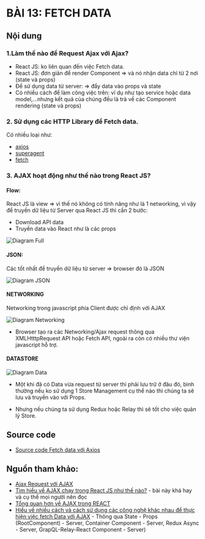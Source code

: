 # BÀI 13: FETCH DATA

## Nội dung

### 1.Làm thế nào để Request Ajax với Ajax?

* React JS: ko liên quan đến việc Fetch data.
* React JS: đơn giản để render Component => và nó nhận data chỉ từ 2 nơi (state và props)
* Để sử dụng data từ server: => đẩy data vào props và state
* Có nhiều cách để làm công việc trên: ví dụ như tạo service hoặc data model,...nhưng kết quả của chúng đều là trả về các Component rendering (state và props)

### 2. Sử dụng các HTTP Library để Fetch data.

Có nhiều loại như:
* [axios](https://github.com/mzabriskie/axios)
* [superagent](https://github.com/visionmedia/superagent)
* [fetch](https://github.com/github/fetch)

### 3. AJAX hoạt động như thế nào trong React JS?

#### Flow:

React JS là view => vì thế nó không có tính năng như là 1 networking, vì vậy để truyền dữ liệu từ Server qua React JS thì cần 2 bước:

* Download API data 
* Truyền data vào React như là các props

![Diagram Full](https://github.com/nvminhtu/React/blob/master/reactjs/level1/bai13/diagram-full.png "Diagram Full")

#### JSON:

Các tốt nhất để truyền dữ liệu từ server => browser đó là JSON

![Diagram JSON](https://github.com/nvminhtu/React/blob/master/reactjs/level1/bai13/diagram-json.png "Diagram Json")

#### NETWORKING

Networking trong javascript phía Client được chỉ định với AJAX

![Diagram Networking](https://github.com/nvminhtu/React/blob/master/reactjs/level1/bai13/diagram-networking.png "Diagram Networking")

* Browser tạo ra các Networking/Ajax request thông qua XMLHtttpRequest API hoặc Fetch API, ngoài ra còn có nhiều thư viện javascript hỗ trợ.

#### DATASTORE 

![Diagram Data](https://github.com/nvminhtu/React/blob/master/reactjs/level1/bai13/diagram-data.png "Diagram Data")

* Một khi đã có Data vừa request từ server thì phải lưu trữ ở đâu đó, bình thường nếu ko sử dụng 1 Store Management cụ thể nào thì chúng ta sẽ lưu và truyền vào với Props.

* Nhưng nếu chúng ta sử dụng Redux hoặc Relay thì sẽ tốt cho việc quản lý Store.

## Source code

* [Source code Fetch data với Axios](https://github.com/nvminhtu/React/blob/master/reactjs/level1/fetch-data)

## Nguồn tham khảo:

* [Ajax Request với AJAX](https://daveceddia.com/ajax-requests-in-react/)
* [Tìm hiểu vể AJAX chạy trong React JS như thế nào?](http://andrewhfarmer.com/how-ajax-works-react/) - bài này khá hay và cụ thể mọi người nên đọc
* [Tổng quan hơn về AJAX trong REACT](http://andrewhfarmer.com/react-ajax-best-practices/) 
* [Hiểu về nhiều cách và cách sử dụng các công nghệ khác nhau để thực hiện việc fetch Data với AJAX](http://andrewhfarmer.com/react-ajax-best-practices/) - Thông qua State - Props (RootComponent) - Server, Container Component - Server, Redux Async - Server, GrapQL-Relay-React Component - Server)

